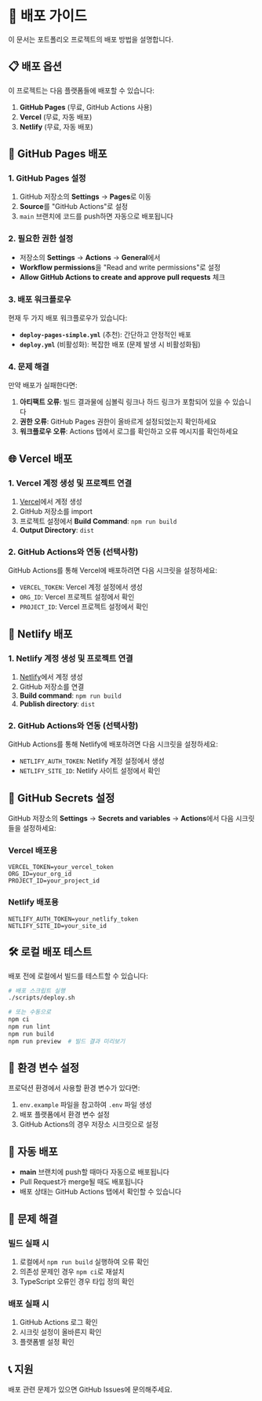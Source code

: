 # 🚀 배포 가이드

이 문서는 포트폴리오 프로젝트의 배포 방법을 설명합니다.

## 📋 배포 옵션

이 프로젝트는 다음 플랫폼들에 배포할 수 있습니다:

1. **GitHub Pages** (무료, GitHub Actions 사용)
2. **Vercel** (무료, 자동 배포)
3. **Netlify** (무료, 자동 배포)

## 🔧 GitHub Pages 배포

### 1. GitHub Pages 설정

1. GitHub 저장소의 **Settings** → **Pages**로 이동
2. **Source**를 "GitHub Actions"로 설정
3. `main` 브랜치에 코드를 push하면 자동으로 배포됩니다

### 2. 필요한 권한 설정

- 저장소의 **Settings** → **Actions** → **General**에서
- **Workflow permissions**을 "Read and write permissions"로 설정
- **Allow GitHub Actions to create and approve pull requests** 체크

### 3. 배포 워크플로우

현재 두 가지 배포 워크플로우가 있습니다:

- **`deploy-pages-simple.yml`** (추천): 간단하고 안정적인 배포
- **`deploy.yml`** (비활성화): 복잡한 배포 (문제 발생 시 비활성화됨)

### 4. 문제 해결

만약 배포가 실패한다면:

1. **아티팩트 오류**: 빌드 결과물에 심볼릭 링크나 하드 링크가 포함되어 있을 수 있습니다
2. **권한 오류**: GitHub Pages 권한이 올바르게 설정되었는지 확인하세요
3. **워크플로우 오류**: Actions 탭에서 로그를 확인하고 오류 메시지를 확인하세요

## 🌐 Vercel 배포

### 1. Vercel 계정 생성 및 프로젝트 연결

1. [Vercel](https://vercel.com)에서 계정 생성
2. GitHub 저장소를 import
3. 프로젝트 설정에서 **Build Command**: `npm run build`
4. **Output Directory**: `dist`

### 2. GitHub Actions와 연동 (선택사항)

GitHub Actions를 통해 Vercel에 배포하려면 다음 시크릿을 설정하세요:

- `VERCEL_TOKEN`: Vercel 계정 설정에서 생성
- `ORG_ID`: Vercel 프로젝트 설정에서 확인
- `PROJECT_ID`: Vercel 프로젝트 설정에서 확인

## 🎯 Netlify 배포

### 1. Netlify 계정 생성 및 프로젝트 연결

1. [Netlify](https://netlify.com)에서 계정 생성
2. GitHub 저장소를 연결
3. **Build command**: `npm run build`
4. **Publish directory**: `dist`

### 2. GitHub Actions와 연동 (선택사항)

GitHub Actions를 통해 Netlify에 배포하려면 다음 시크릿을 설정하세요:

- `NETLIFY_AUTH_TOKEN`: Netlify 계정 설정에서 생성
- `NETLIFY_SITE_ID`: Netlify 사이트 설정에서 확인

## 🔐 GitHub Secrets 설정

GitHub 저장소의 **Settings** → **Secrets and variables** → **Actions**에서 다음 시크릿들을 설정하세요:

### Vercel 배포용
```
VERCEL_TOKEN=your_vercel_token
ORG_ID=your_org_id
PROJECT_ID=your_project_id
```

### Netlify 배포용
```
NETLIFY_AUTH_TOKEN=your_netlify_token
NETLIFY_SITE_ID=your_site_id
```

## 🛠️ 로컬 배포 테스트

배포 전에 로컬에서 빌드를 테스트할 수 있습니다:

```bash
# 배포 스크립트 실행
./scripts/deploy.sh

# 또는 수동으로
npm ci
npm run lint
npm run build
npm run preview  # 빌드 결과 미리보기
```

## 📝 환경 변수 설정

프로덕션 환경에서 사용할 환경 변수가 있다면:

1. `env.example` 파일을 참고하여 `.env` 파일 생성
2. 배포 플랫폼에서 환경 변수 설정
3. GitHub Actions의 경우 저장소 시크릿으로 설정

## 🔄 자동 배포

- **main** 브랜치에 push할 때마다 자동으로 배포됩니다
- Pull Request가 merge될 때도 배포됩니다
- 배포 상태는 GitHub Actions 탭에서 확인할 수 있습니다

## 🐛 문제 해결

### 빌드 실패 시
1. 로컬에서 `npm run build` 실행하여 오류 확인
2. 의존성 문제인 경우 `npm ci`로 재설치
3. TypeScript 오류인 경우 타입 정의 확인

### 배포 실패 시
1. GitHub Actions 로그 확인
2. 시크릿 설정이 올바른지 확인
3. 플랫폼별 설정 확인

## 📞 지원

배포 관련 문제가 있으면 GitHub Issues에 문의해주세요.
